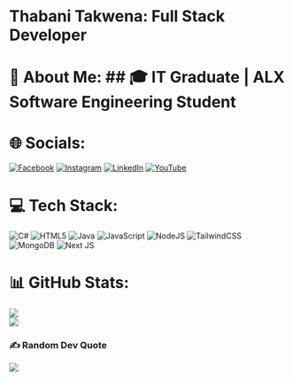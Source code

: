 # Thabani Takwena: Full Stack Developer

# 💫 About Me: ## 🎓 IT Graduate | ALX Software Engineering Student

# 🌐 Socials:
[![Facebook](https://img.shields.io/badge/Facebook-%231877F2.svg?logo=Facebook&logoColor=white)](https://facebook.com/ThabaniDev) [![Instagram](https://img.shields.io/badge/Instagram-%23E4405F.svg?logo=Instagram&logoColor=white)](https://instagram.com/thabanidev) [![LinkedIn](https://img.shields.io/badge/LinkedIn-%230077B5.svg?logo=linkedin&logoColor=white)](https://linkedin.com/in/thabani-takwena) [![YouTube](https://img.shields.io/badge/YouTube-%23FF0000.svg?logo=YouTube&logoColor=white)](https://youtube.com/@thabanidev_) 

# 💻 Tech Stack:
![C#](https://img.shields.io/badge/c%23-%23239120.svg?style=for-the-badge&logo=csharp&logoColor=white) ![HTML5](https://img.shields.io/badge/html5-%23E34F26.svg?style=for-the-badge&logo=html5&logoColor=white) ![Java](https://img.shields.io/badge/java-%23ED8B00.svg?style=for-the-badge&logo=openjdk&logoColor=white) ![JavaScript](https://img.shields.io/badge/javascript-%23323330.svg?style=for-the-badge&logo=javascript&logoColor=%23F7DF1E) ![NodeJS](https://img.shields.io/badge/node.js-6DA55F?style=for-the-badge&logo=node.js&logoColor=white) ![TailwindCSS](https://img.shields.io/badge/tailwindcss-%2338B2AC.svg?style=for-the-badge&logo=tailwind-css&logoColor=white) ![MongoDB](https://img.shields.io/badge/MongoDB-%234ea94b.svg?style=for-the-badge&logo=mongodb&logoColor=white) ![Next JS](https://img.shields.io/badge/Next-black?style=for-the-badge&logo=next.js&logoColor=white)
# 📊 GitHub Stats:
![](https://github-readme-streak-stats.herokuapp.com/?user=thabanidev&theme=dark&hide_border=false) <br/>
![](https://github-readme-stats.vercel.app/api/top-langs/?username=thabanidev&theme=dark&hide_border=false&include_all_commits=true&count_private=true&layout=compact)

### ✍️ Random Dev Quote
![](https://quotes-github-readme.vercel.app/api?type=horizontal&theme=radical)
  
<!-- Proudly created with GPRM ( https://gprm.itsvg.in ) -->
